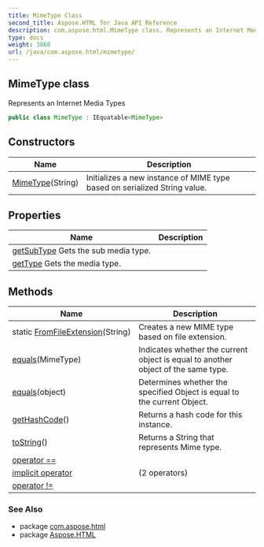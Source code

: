 ```yaml
---
title: MimeType Class
second_title: Aspose.HTML for Java API Reference
description: com.aspose.html.MimeType class. Represents an Internet Media Types
type: docs
weight: 3860
url: /java/com.aspose.html/mimetype/
---
```

## MimeType class

Represents an Internet Media Types

```java
public class MimeType : IEquatable<MimeType>
```

## Constructors

| Name | Description |
| --- | --- |
| [MimeType](mimetype/)(String) | Initializes a new instance of MIME type based on serialized String value. |

## Properties

| Name | Description |
| --- | --- |
| [getSubType](../../com.aspose.html/mimetype/subtype/) Gets the sub media type. |
| [getType](../../com.aspose.html/mimetype/type/) Gets the media type. |

## Methods

| Name | Description |
| --- | --- |
| static [FromFileExtension](../../com.aspose.html/mimetype/fromfileextension/)(String) | Creates a new MIME type based on file extension. |
| [equals](../../com.aspose.html/mimetype/equals/#equals)(MimeType) | Indicates whether the current object is equal to another object of the same type. |
| [equals](../../com.aspose.html/mimetype/equals/#equals_1)(object) | Determines whether the specified Object is equal to the current Object. |
| [getHashCode](../../com.aspose.html/mimetype/gethashcode/)() | Returns a hash code for this instance. |
| [toString](../../com.aspose.html/mimetype/toString/)() | Returns a String that represents Mime type. |
| [operator ==](../../com.aspose.html/mimetype/op_equality/) |  |
| [implicit operator](../../com.aspose.html/mimetype/op_implicit/#op_implicit) |  (2 operators) |
| [operator !=](../../com.aspose.html/mimetype/op_inequality/) |  |

### See Also

* package [com.aspose.html](../../com.aspose.html/)
* package [Aspose.HTML](../../)

